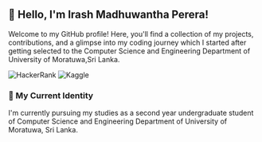 ## 👋 Hello, I'm Irash Madhuwantha Perera!

Welcome to my GitHub profile! Here, you'll find a collection of my projects, contributions, and a glimpse into my coding journey which I started after getting selected to the Computer Science and Engineering Department of University of Moratuwa,Sri Lanka.

![HackerRank](https://img.shields.io/badge/HackerRank-00EA64?style=for-the-badge&logo=HackerRank&logoColor=white)
![Kaggle](https://img.shields.io/badge/Kaggle-20BEFF?style=for-the-badge&logo=Kaggle&logoColor=black)

### 🔭 My Current Identity 

I'm currently pursuing my studies as a second year undergraduate student of Computer Science and Engineering Department of University of Moratuwa, Sri Lanka.
